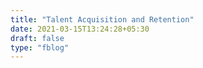 ```yaml
---
title: "Talent Acquisition and Retention"
date: 2021-03-15T13:24:28+05:30
draft: false
type: "fblog"
---
```


